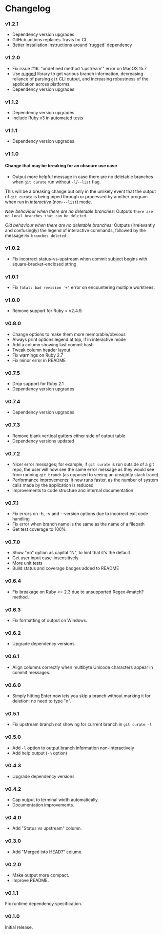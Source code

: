 # Changelog

### v1.2.1

* Dependency version upgrades
* GitHub actions replaces Travis for CI
* Better installation instructions around 'rugged' dependency

### v1.2.0

* Fix issue #16: "undefined method 'upstream'" error on MacOS 15.7
* Use [rugged](https://github.com/libgit2/rugged) library to get various branch information,
  decreasing reliance of parsing `git` CLI output, and increasing robustness of the application
  across platforms.
* Dependency version upgrades

### v1.1.2

* Dependency version upgrades
* Include Ruby v3 in automated tests

### v1.1.1

* Dependency version upgrades

### v1.1.0

#### Change that may be breaking for an obscure use case

* Output more helpful message in case there are no deletable branches when `git curate` run without `-l`/`--list` flag.

This will be a breaking change but only in the unlikely event that the output of `git curate` is being piped
through or processed by another program when run in _interactive_ (non-`--list`) mode.

_New behaviour when there are no deletable branches:_
Outputs `There are no local branches that can be deleted.`

_Old behaviour when there are no deletable branches:_
Outputs (irrelevantly and confusingly) the legend of interactive commands, followed by the message
`No branches deleted.`

### v1.0.2

* Fix incorrect status-vs-upstream when commit subject begins with square-bracket-enclosed string.

### v1.0.1

* Fix `fatal: bad revision '+'` error on encountering multiple worktrees.

### v1.0.0

* Remove support for Ruby < v2.4.9.

### v0.8.0

* Change options to make them more memorable/obvious
* Always print options legend at top, if in interactive mode
* Add a column showing last commit hash
* Tweak column header layout
* Fix warnings on Ruby 2.7
* Fix minor error in README

### v0.7.5

* Drop support for Ruby 2.1
* Dependency version upgrades

### v0.7.4

* Dependency version upgrades

### v0.7.3

* Remove blank vertical gutters either side of output table
* Dependency versions updated

### v0.7.2

* Nicer error messages; for example, if `git curate` is run outside of a git repo, the user will now see
  the same error message as they would see from running `git branch` (as opposed to seeing an unsightly stack trace)
* Performance improvements: it now runs faster, as the number of system calls made by the
  application is reduced
* Improvements to code structure and internal documentation

### v0.7.1

* Fix errors on -h, -v and --version options due to incorrect exit code handling
* Fix error when branch name is the same as the name of a filepath
* Get test coverage to 100%

### v0.7.0

* Show "no" option as capital "N", to hint that it's the default
* Get user input case-insensitively
* More unit tests
* Build status and coverage badges added to README

### v0.6.4

* Fix breakage on Ruby <= 2.3 due to unsupported Regex #match? method.

### v0.6.3

* Fix formatting of output on Windows.

### v0.6.2

* Upgrade dependency versions.

### v0.6.1

* Align columns correctly when multibyte Unicode characters appear in commit messages.

### v0.6.0

* Simply hitting Enter now lets you skip a branch without marking it for deletion;
  no need to type "n".

### v0.5.1

* Fix upstream branch not showing for current branch in `git curate -l`

### v0.5.0

* Add `-l` option to output branch information non-interactively
* Add help output (`-h` option)

### v0.4.3

* Upgrade dependency versions

### v0.4.2

* Cap output to terminal width automatically.
* Documentation improvements.

### v0.4.0

* Add "Status vs upstream" column.

### v0.3.0

* Add "Merged into HEAD?" column.

### v0.2.0

* Make output more compact.
* Improve README.

### v0.1.1

Fix runtime dependency specification.

### v0.1.0

Initial release.
